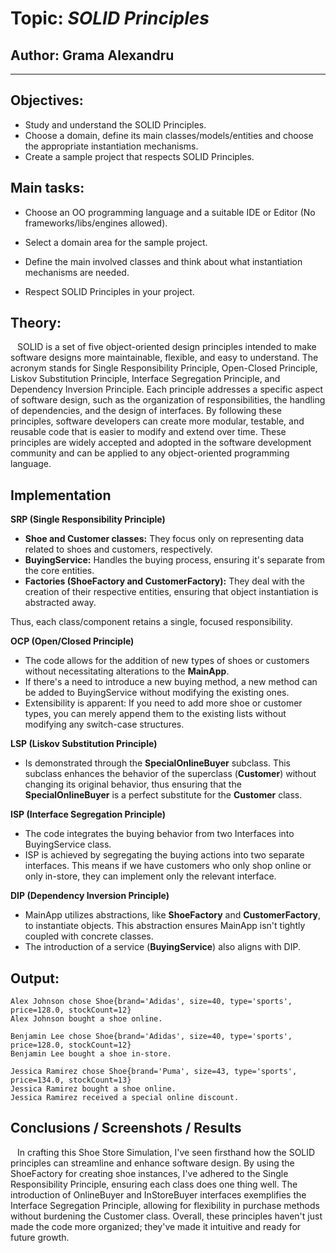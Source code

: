 # Topic: *SOLID Principles*

## Author: Grama Alexandru

----

## Objectives:

* Study and understand the SOLID Principles.
* Choose a domain, define its main classes/models/entities and choose the appropriate instantiation mechanisms.
* Create a sample project that respects SOLID Principles.

## Main tasks:
* Choose an OO programming language and a suitable IDE or Editor (No frameworks/libs/engines allowed).

* Select a domain area for the sample project.

* Define the main involved classes and think about what instantiation mechanisms are needed.

* Respect SOLID Principles in your project.



## Theory:
&ensp; SOLID is a set of five object-oriented design principles intended to make software designs more maintainable, flexible, and easy to understand. The acronym stands for Single Responsibility Principle, Open-Closed Principle, Liskov Substitution Principle, Interface Segregation Principle, and Dependency Inversion Principle. Each principle addresses a specific aspect of software design, such as the organization of responsibilities, the handling of dependencies, and the design of interfaces. By following these principles, software developers can create more modular, testable, and reusable code that is easier to modify and extend over time. These principles are widely accepted and adopted in the software development community and can be applied to any object-oriented programming language.


## Implementation
__SRP (Single Responsibility Principle)__

* __Shoe and Customer classes:__ They focus only on representing data related to shoes and customers, respectively.
* __BuyingService:__ Handles the buying process, ensuring it's separate from the core entities.
* __Factories (ShoeFactory and CustomerFactory):__ They deal with the creation of their respective entities, ensuring that object instantiation is abstracted away.

Thus, each class/component retains a single, focused responsibility.

__OCP (Open/Closed Principle)__

* The code allows for the addition of new types of shoes or customers without necessitating alterations to the **MainApp**.
* If there's a need to introduce a new buying method, a new method can be added to BuyingService without modifying the existing ones.
* Extensibility is apparent: If you need to add more shoe or customer types, you can merely append them to the existing lists without modifying any switch-case structures.

__LSP (Liskov Substitution Principle)__

* Is demonstrated through the **SpecialOnlineBuyer** subclass. This subclass enhances the behavior of the superclass (**Customer**) without changing its original behavior, thus ensuring that the **SpecialOnlineBuyer** is a perfect substitute for the **Customer** class.

__ISP (Interface Segregation Principle)__

* The code integrates the buying behavior from two Interfaces into BuyingService class.
* ISP is achieved by segregating the buying actions into two separate interfaces. This means if we have customers who only shop online or only in-store, they can implement only the relevant interface.

__DIP (Dependency Inversion Principle)__

* MainApp utilizes abstractions, like **ShoeFactory** and **CustomerFactory**, to instantiate objects. This abstraction ensures MainApp isn't tightly coupled with concrete classes.
* The introduction of a service (**BuyingService**) also aligns with DIP.

## Output:
```
Alex Johnson chose Shoe{brand='Adidas', size=40, type='sports', price=128.0, stockCount=12}
Alex Johnson bought a shoe online.

Benjamin Lee chose Shoe{brand='Adidas', size=40, type='sports', price=128.0, stockCount=12}
Benjamin Lee bought a shoe in-store.

Jessica Ramirez chose Shoe{brand='Puma', size=43, type='sports', price=134.0, stockCount=13}
Jessica Ramirez bought a shoe online.
Jessica Ramirez received a special online discount.
```


## Conclusions / Screenshots / Results
&ensp; In crafting this Shoe Store Simulation, I've seen firsthand how the SOLID principles can streamline and enhance software design. By using the ShoeFactory for creating shoe instances, I've adhered to the Single Responsibility Principle, ensuring each class does one thing well. The introduction of OnlineBuyer and InStoreBuyer interfaces exemplifies the Interface Segregation Principle, allowing for flexibility in purchase methods without burdening the Customer class. Overall, these principles haven't just made the code more organized; they've made it intuitive and ready for future growth.


